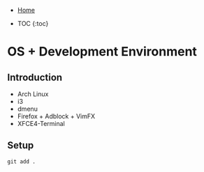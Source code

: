 - [Home](http://chicken.ninja)
* TOC
{:toc}

# OS + Development Environment

## Introduction

- Arch Linux
- i3
- dmenu
- Firefox + Adblock + VimFX
- XFCE4-Terminal

## Setup

```shell
git add .
```

